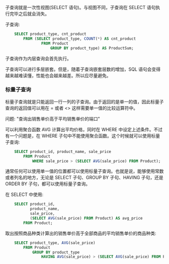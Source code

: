 
子查询就是一次性视图(SELECT 语句)。与视图不同，子查询在 SELECT 语句执行完毕之后就会消失。

子查询:
```sql
    SELECT product_type, cnt_product
        FROM (SELECT product_type, COUNT(*) AS cnt_product
                FROM Product
                    GROUP BY product_type) AS ProductSum;
```
子查询作为内层查询会首先执行。

子查询可以进行多层嵌套。但是，随着子查询嵌套层数的增加，SQL 语句会变得越来越难读懂，性能也会越来越差。所以应尽量避免。


### 标量子查询

标量子查询就是只能返回一行一列的子查询。由于返回的是单一的值，因此标量子查询的返回值可以用在 = 或者 <> 这样需要单一值的比较运算符中。

问题: "查询出销售单价高于平均销售单价的端口"

可以利用聚合函数 AVG 计算出平均价格，同时在 WHERE 中设定上述条件。不过有一个问题是，在 WHERE 子句中不能使用聚合函数。这个时候就可以使用标量子查询:
```sql
    SELECT product_id, product_name, sale_price
        FROM Product
            WHERE sale_price > (SELECT AVG(sale_price) FROM Product);
```

通常任何可以使用单一值的位置都可以使用标量子查询。也就是说，能够使用常数或者列名的地方，无论是 SELECT 子句、GROUP BY 子句、HAVING 子句，还是 ORDER BY 子句，都可以使用标量子查询。

在 SELECT 中使用:
```sql
    SELECT product_id,
           product_name,
           sale_price,
           (SELECT AVG(sale_price) FROM Product) AS avg_price
        FROM Product;
```

取出按照商品种类计算出的销售单价高于全部商品的平均销售单价的商品种类:
```sql
    SELECT product_type, AVG(sale_price)
        FROM Product
            GROUP BY product_type
                HAVING AVG(sale_price) > (SELECT AVG(sale_price) FROM Product);
```